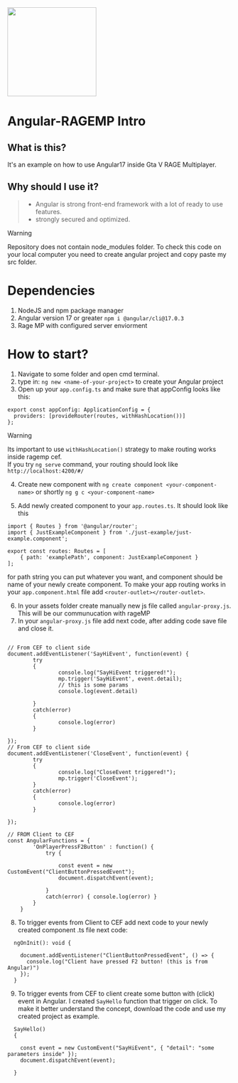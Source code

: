 <img src="https://i.postimg.cc/s2VhfqLV/Angular-And-RAGEMP.png" width="200">

# Angular-RAGEMP Intro
## What is this?
It's an example on how to use Angular17 inside Gta V RAGE Multiplayer.

## Why should I use it?
> - Angular is strong front-end framework with a lot of ready to use features.<br/>
> - strongly secured and optimized.

> [!WARNING]
> Repository does not contain node_modules folder. To check this code on your local computer
> you need to create angular project and copy paste my src folder.


# Dependencies
1. NodeJS and npm package manager
2. Angular version 17 or greater ```npm i @angular/cli@17.0.3```
3. Rage MP with configured server enviorment



# How to start?

1. Navigate to some folder and open cmd terminal.
2. type in: `ng new <name-of-your-project>` to create your Angular project<br/>
3. Open up your `app.config.ts` and make sure that appConfig looks like this:
```
export const appConfig: ApplicationConfig = {
  providers: [provideRouter(routes, withHashLocation())]
};
```
> [!WARNING]
> Its important to use `withHashLocation()` strategy to make routing works inside ragemp cef.<br/>
> If you try `ng serve` command, your routing should look like `http://localhost:4200/#/`




4. Create new component with `ng create component <your-component-name>` or shortly `ng g c <your-component-name>`


5. Add newly created component to your `app.routes.ts`. It should look like this<br/>


```
import { Routes } from '@angular/router';
import { JustExampleComponent } from './just-example/just-example.component';

export const routes: Routes = [
    { path: 'examplePath', component: JustExampleComponent }
];
```
for path string you can put whatever you want, and component should be name of your newly create component.
To make your app routing works in your `app.component.html` file add `<router-outlet></router-outlet>`.

6. In your assets folder create manually new js file called `angular-proxy.js`. This will be our communucation with rageMP
7. In your `angular-proxy.js` file add next code, after adding code save file and close it.

```

// From CEF to client side
document.addEventListener('SayHiEvent', function(event) {
        try
        {
                console.log("SayHiEvent triggered!");
                mp.trigger('SayHiEvent', event.detail);
                // this is some params
                console.log(event.detail)

        }
        catch(error)
        {
                console.log(error)
        }
        
});
// From CEF to client side
document.addEventListener('CloseEvent', function(event) {
        try
        {
                console.log("CloseEvent triggered!");
                mp.trigger('CloseEvent');
        }
        catch(error)
        {
                console.log(error)
        }
        
});

// FROM Client to CEF
const AngularFunctions = {
        'OnPlayerPressF2Button' : function() {
            try {

                const event = new CustomEvent("ClientButtonPressedEvent");
                document.dispatchEvent(event);
        
            }
            catch(error) { console.log(error) }              
        }
    }

```
8. To trigger events from Client to CEF add next code to your newly created component .ts file next code:
```
  ngOnInit(): void {

    document.addEventListener("ClientButtonPressedEvent", () => {
      console.log("Client have pressed F2 button! (this is from Angular)")
    });   
  }
```
9. To trigger events from CEF to client create some button with (click) event in Angular. I created `SayHello` function that trigger on click.
   To make it better understand the concept, download the code and use my created project as example.
```
  SayHello()
  {

    const event = new CustomEvent("SayHiEvent", { "detail": "some parameters inside" });
    document.dispatchEvent(event);

  }
```


